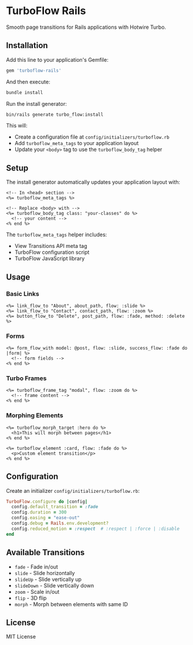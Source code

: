 # TurboFlow Rails

Smooth page transitions for Rails applications with Hotwire Turbo.

## Installation

Add this line to your application's Gemfile:

```ruby
gem 'turboflow-rails'
```

And then execute:
```bash
bundle install
```

Run the install generator:
```bash
bin/rails generate turbo_flow:install
```

This will:
- Create a configuration file at `config/initializers/turboflow.rb`
- Add `turboflow_meta_tags` to your application layout
- Update your `<body>` tag to use the `turboflow_body_tag` helper

## Setup

The install generator automatically updates your application layout with:

```erb
<!-- In <head> section -->
<%= turboflow_meta_tags %>

<!-- Replace <body> with -->
<%= turboflow_body_tag class: "your-classes" do %>
  <!-- your content -->
<% end %>
```

The `turboflow_meta_tags` helper includes:
- View Transitions API meta tag
- TurboFlow configuration script
- TurboFlow JavaScript library

## Usage

### Basic Links

```erb
<%= link_flow_to "About", about_path, flow: :slide %>
<%= link_flow_to "Contact", contact_path, flow: :zoom %>
<%= button_flow_to "Delete", post_path, flow: :fade, method: :delete %>
```

### Forms

```erb
<%= form_flow_with model: @post, flow: :slide, success_flow: :fade do |form| %>
  <!-- form fields -->
<% end %>
```

### Turbo Frames

```erb
<%= turboflow_frame_tag "modal", flow: :zoom do %>
  <!-- frame content -->
<% end %>
```

### Morphing Elements

```erb
<%= turboflow_morph_target :hero do %>
  <h1>This will morph between pages</h1>
<% end %>

<%= turboflow_element :card, flow: :fade do %>
  <p>Custom element transition</p>
<% end %>
```

## Configuration

Create an initializer `config/initializers/turboflow.rb`:

```ruby
TurboFlow.configure do |config|
  config.default_transition = :fade
  config.duration = 300
  config.easing = "ease-out"
  config.debug = Rails.env.development?
  config.reduced_motion = :respect  # :respect | :force | :disable
end
```

## Available Transitions

- `fade` - Fade in/out
- `slide` - Slide horizontally
- `slideUp` - Slide vertically up
- `slideDown` - Slide vertically down
- `zoom` - Scale in/out
- `flip` - 3D flip
- `morph` - Morph between elements with same ID

## License

MIT License
